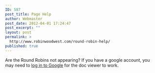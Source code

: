 ```yaml
---
ID: 587
post_title: Page Help
author: Webmaster
post_date: 2012-04-01 17:24:47
post_excerpt: ""
layout: post
permalink: >
  http://www.robinwoodwest.com/round-robin-help/
published: true
---
```

Are the Round Robins not appearing?
If you have a google account, you may need to <a href="https://accounts.google.com/Login" target="_blank">log in to Google</a> for the doc viewer to work.